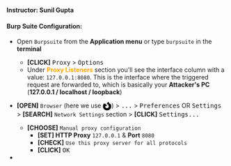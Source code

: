 **Instructor: Sunil Gupta**

#### **Burp Suite Configuration**:

- Open `Burpsuite` from the **Application menu** or type `burpsuite` in the **terminal**
  - **[CLICK]** <kbd>Proxy</kbd> > <kbd>Options</kbd>
  - Under **<a style="color:orange;">Proxy Listeners</a>** section you'll see the interface column with a value: `127.0.0.1:8080`. This is the interface where the triggered request are forwarded to, which is basically your **Attacker's PC** (**127.0.0.1 / localhost / loopback**)

- **[OPEN]** `Browser` (here we use <img src="./IMGS/firefox.svg" height="20" style="vertical-align:middle;display: inline-block;">) > <kbd>...</kbd> > <kbd>Preferences</kbd> OR <kbd>Settings</kbd> > **[SEARCH]** `Network Settings` section > **[CLICK]** <kbd>Settings...</kbd>
  - **[CHOOSE]** `Manual proxy configuration`
    - **[SET] HTTP Proxy** `127.0.0.1` & **Port** `8080`
    - **[CHECK]** `Use this proxy server for all protocols`
    - **[CLICK]** <kbd>OK</kbd>

- 